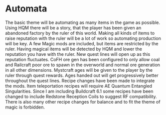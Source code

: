 Automata
========

The basic theme will be automating as many items in the game as possible. Using HQM there will be a story, that the player has been given an abandoned factory by the ruler of this world. Making all kinds of items to raise reputation with the ruler will be a lot of work so automating production will be key. A few Magic mods are included, but items are restricted by the ruler. Having magical items will be detected by HQM and lower the reputation you have with the ruler. New quest lines will open up as this reputation fluctuates. 
CoFH ore gen has been configured to only allow coal and Railcraft poor ore to spawn in the overworld and normal ore generation in all other dimensions. Mystcraft ages will be given to the player by the ruler through quest rewards. Ages handed out will get progressively better throughout the quest lines. 
Recipe changes have been made to integrate the mods. Item teleportation recipes will require AE Quantum Entangled Singularities. Since I am including Buildcraft 6.1 some recipes have been changed to include Redstone Reception Coils to suggest RF compatibility. There is also many other recipe changes for balance and to fit the theme of magic is forbidden.
